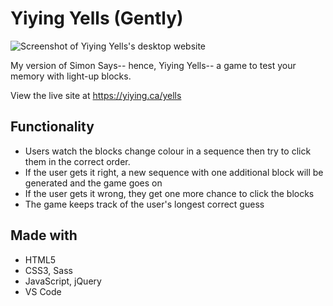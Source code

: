 # Yiying Yells (Gently)

![Screenshot of Yiying Yells's desktop website](https://i.imgur.com/eUQDzBA.jpg)

My version of Simon Says-- hence, Yiying Yells-- a game to test your memory with light-up blocks.

View the live site at https://yiying.ca/yells

## Functionality

- Users watch the blocks change colour in a sequence then try to click them in the correct order.
- If the user gets it right, a new sequence with one additional block will be generated and the game goes on
- If the user gets it wrong, they get one more chance to click the blocks
- The game keeps track of the user's longest correct guess

## Made with

- HTML5
- CSS3, Sass
- JavaScript, jQuery
- VS Code
